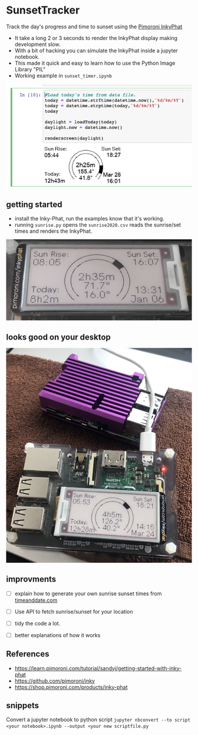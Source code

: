 # SunsetTracker
Track the day's progress and time to sunset using the [Pimoroni InkyPhat](https://shop.pimoroni.com/products/inky-phat)

- It take a long 2 or 3 seconds to render the InkyPhat display making development slow.
- With a bit of hacking you can simulate the InkyPhat inside a jupyter notebook.
- This made it quick and easy to learn how to use the Python Image Library "PIL"
- Working example in `sunset_timer.ipynb`

![virtual_inkyphat](./images/virtual_inkyphat.png)

## getting started
- install the Inky-Phat, run the examples know that it's working.
- running  `sunrise.py` opens the ``sunrise2020.csv`` reads the sunrise/set times and renders the InkyPhat.

![SunTracker](./SunTracker.jpeg)

## looks good on your desktop
![Sun Tracker in action](./inkyphat-on-pi.jpeg)

## improvments
- [ ] explain how to generate your own sunrise sunset times from [timeanddate.com](https://www.timeanddate.com/sun/uk/london?month=1&year=2020)
- [ ] Use API to fetch sunrise/sunset for your location
- [ ] tidy the code a lot.
- [ ] better explanations of how it works


## References
- https://learn.pimoroni.com/tutorial/sandyj/getting-started-with-inky-phat
- https://github.com/pimoroni/inky
- https://shop.pimoroni.com/products/inky-phat

## snippets
Convert a jupyter notebook to python script
`jupyter nbconvert --to script <your notebook>.ipynb --output <your new scriptfile.py`
